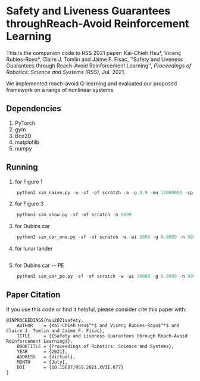 # Safety and Liveness Guarantees throughReach-Avoid Reinforcement Learning
This is the companion code to RSS 2021 paper:
Kai-Chieh Hsu\*, Vicenç Rubies-Royo\*, Claire J. Tomlin and Jaime F. Fisac,
''Safety and Liveness Guarantees through Reach-Avoid Reinforcement Learning'',
*Proceedings of Robotics: Science and Systems (RSS)*, Jul. 2021.

We implemented reach-avoid Q-learning and evaluated our proposed framework on a
range of nonlinear systems.

## Dependencies
1. PyTorch
2. gym
3. Box2D
4. matplotlib
5. numpy

## Running
1. for Figure 1
```python
    python3 sim_naive.py -w -sf -of scratch -a -g 0.9 -mu 12000000 -cp 600000 -ut 20 -n anneal
```
2. for Figure 3
```python
    python3 sim_show.py -sf -of scratch -n 9999
```
3. for Dubins car
```python
    python3 sim_car_one.py -sf -of scratch -w -wi 5000 -g 0.9999 -n 9999
```
4. for lunar lander
```python
```
5. for Dubins car -- PE
```python
    python3 sim_car_pe.py -sf -of scratch -w -wi 30000 -g 0.9999 -n 9999
```

## Paper Citation
If you use this code or find it helpful, please consider cite this paper with:
```
@INPROCEEDINGS{hsu2021safety,
    AUTHOR    = {Kai-Chieh Hsu$^*$ and Vicenç Rubies-Royo$^*$ and Claire J. Tomlin and Jaime F. Fisac},
    TITLE     = {{Safety and Liveness Guarantees through Reach-Avoid Reinforcement Learning}},
    BOOKTITLE = {Proceedings of Robotics: Science and Systems},
    YEAR      = {2021},
    ADDRESS   = {Virtual},
    MONTH     = {July},
    DOI       = {10.15607/RSS.2021.XVII.077}
}
```